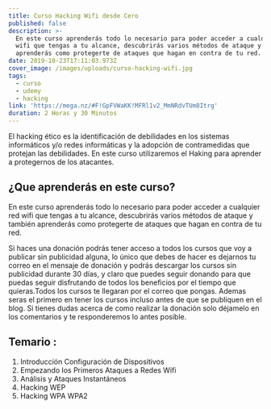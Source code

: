 ```yaml
---
title: Curso Hacking Wifi desde Cero
published: false
description: >-
  En este curso aprenderás todo lo necesario para poder acceder a cualquier red
  wifi que tengas a tu alcance, descubrirás varios métodos de ataque y también
  aprenderás como protegerte de ataques que hagan en contra de tu red. 
date: 2019-10-23T17:11:03.973Z
cover_image: /images/uploads/curso-hacking-wifi.jpg
tags:
  - curso
  - udemy
  - hacking
link: 'https://mega.nz/#F!GpFVWaKK!MFRl1v2_MmNRdvTUm8Itrg'
duration: 2 Horas y 30 Minutos
---
```

El hacking ético es la identificación de debilidades en los sistemas informáticos y/o redes informáticas y la adopción de contramedidas que protejan las debilidades. En este curso utilizaremos el Haking para aprender a protegernos de los atacantes.

## ¿Que aprenderás en este curso?

En este curso aprenderás todo lo necesario para poder acceder a cualquier red wifi que tengas a tu alcance, descubrirás varios métodos de ataque y también aprenderás como protegerte de ataques que hagan en contra de tu red. 

Si haces una donación podrás tener acceso a todos los cursos que voy a publicar sin publicidad alguna, lo único que debes de hacer es dejarnos tu correo en el mensaje de donación y podrás descargar los cursos sin publicidad durante 30 días, y claro que puedes seguir donando para que puedas seguir disfrutando de todos los beneficios por el tiempo que quieras.Todos los cursos te llegaran por el correo que pongas. Ademas seras el primero en tener los cursos incluso antes de que se publiquen en el blog. Si tienes dudas acerca de como realizar la donación solo déjamelo en los comentarios y te responderemos lo antes posible.

## Temario :

1. Introducción  Configuración de Dispositivos
2. Empezando los Primeros Ataques a Redes Wifi
3. Análisis y Ataques Instantáneos
4. Hacking WEP
5. Hacking WPA  WPA2
